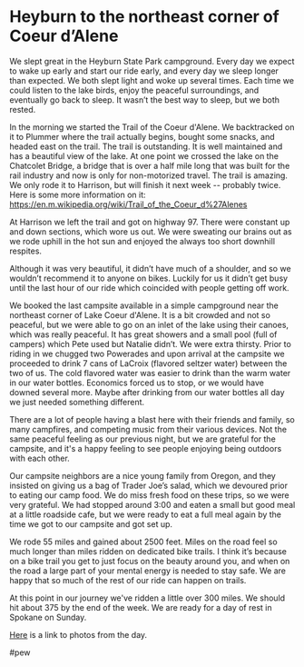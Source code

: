 # Heyburn to the northeast corner of Coeur d’Alene
We slept great in the Heyburn State Park campground. Every day we expect to wake up early and start our ride early, and every day we sleep longer than expected. We both slept light and woke up several times. Each time we could listen to the lake birds, enjoy the peaceful surroundings, and eventually go back to sleep. It wasn’t the best way to sleep, but we both rested.

 In the morning we started the Trail of the Coeur d'Alene. We backtracked on it to Plummer where the trail actually begins, bought some snacks, and headed east on the trail. The trail is outstanding. It is well maintained and has a beautiful view of the lake. At one point we crossed the lake on the Chatcolet Bridge, a bridge that is over a half mile long that was built for the rail industry and now is only for non-motorized travel. The trail is amazing. We only rode it to Harrison, but will finish it next week -- probably twice. Here is some more information on it: https://en.m.wikipedia.org/wiki/Trail_of_the_Coeur_d%27Alenes

 At Harrison we left the trail and got on highway 97. There were constant up and down sections, which wore us out. We were sweating our brains out as we rode uphill in the hot sun and enjoyed the always too short downhill respites. 

 Although it was very beautiful, it didn’t have much of a shoulder, and so we wouldn’t recommend it to anyone on bikes. Luckily for us it didn’t get busy until the last hour of our ride which coincided with people getting off work.

 We booked the last campsite available in a simple campground near the northeast corner of Lake Coeur d'Alene. It is a bit crowded and not so peaceful, but we were able to go on an inlet of the lake using their canoes, which was really peaceful. It has great showers and a small pool (full of campers) which Pete used but Natalie didn’t. We were extra thirsty. Prior to riding in we chugged two Powerades and upon arrival at the campsite we proceeded to drink 7 cans of LaCroix (flavored seltzer water) between the two of us. The cold flavored water was easier to drink than the warm water in our water bottles. Economics forced us to stop, or we would have downed several more. Maybe after drinking from our water bottles all day we just needed something different.

 There are a lot of people having a blast here with their friends and family, so many campfires, and competing music from their various devices. Not the same peaceful feeling as our previous night, but we are grateful for the campsite, and it's a happy feeling to see people enjoying being outdoors with each other.

 Our campsite neighbors are a nice young family from Oregon, and they insisted on giving us a bag of Trader Joe’s salad, which we devoured prior to eating our camp food. We do miss fresh food on these trips, so we were very grateful. We had stopped around 3:00 and eaten a small but good meal at a little roadside cafe, but we were ready to eat a full meal again by the time we got to our campsite and got set up.

 We rode 55 miles and gained about 2500 feet. Miles on the road feel so much longer than miles ridden on dedicated bike trails. I think it’s because on a bike trail you get to just focus on the beauty around you, and when on the road a large part of your mental energy is needed to stay safe. We are happy that so much of the rest of our ride can happen on trails.

 At this point in our journey we've ridden a little over 300 miles. We should hit about 375 by the end of the week. We are ready for a day of rest in Spokane on Sunday.

 [Here](https://photos.app.goo.gl/f9CXiS64y4bZ2Eyr7) is a link to photos from the day.


#pew